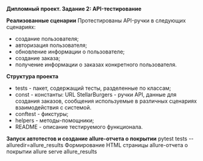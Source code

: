 ﻿**Дипломный проект. Задание 2: API-тестирование**

**Реализованные сценарии**
Протестированы API-ручки в следующих сценариях:
- создание пользователя;
- авторизация пользователя;
- обновление информации о пользователе;
- создание заказа;
- получение информации о заказах конкретного пользователя.

**Структура проекта**
- tests - пакет, содержащий тесты, разделенные по классам;
- const - константы: URL StellarBurgers - ручки API, данные для создания заказов, сообщения используемые в различных сценариях взаимодействия с системой.
- conftest - фикстуры;
- helpers - методы-помощники;
- README - описание тестируемого функционала.

**Запуск автотестов и создание allure-отчета о покрытии**
pytest tests --alluredir=allure_results
Формирование HTML страницы allure-отчета о покрытии
allure serve allure_results
